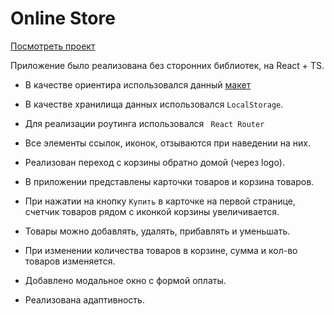 # Online Store

[Посмотреть проект](https://veronikabulaeva.github.io/onlineStore/)

Приложение было реализована без сторонних библиотек, на React + TS.

- В качестве ориентира использовался
  данный [макет]()


- В качестве хранилища данных использовался ```LocalStorage```.


- Для реализации роутинга использовался ``` React Router```


- Все элементы ссылок, иконок, отзываются при наведении на них.


- Реализован переход с корзины обратно домой (через logo).


- В приложении представлены карточки товаров и корзина товаров.


- При нажатии на кнопку ```Купить``` в карточке на первой странице, счетчик товаров рядом с
  иконкой корзины увеличивается.


- Товары можно добавлять, удалять, прибавлять и уменьшать.


- При изменении количества товаров в корзине, сумма и кол-во товаров изменяется.


- Добавлено модальное окно с формой оплаты.


- Реализована адаптивность.
